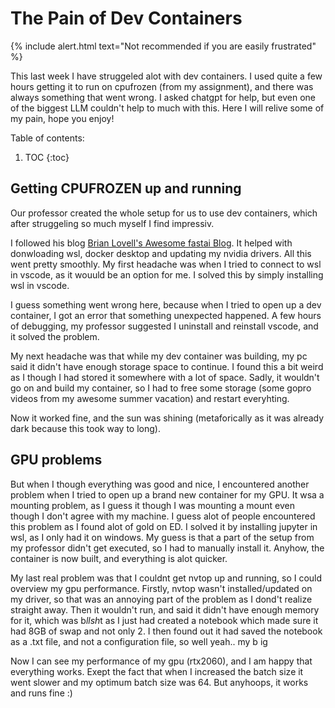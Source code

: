 # The Pain of Dev Containers

{% include alert.html text="Not recommended if you are easily frustrated" %}

This last week I have struggeled alot with dev containers. I used quite a few hours getting it to run on cpufrozen (from my assignment), 
and there was always something that went wrong. I asked chatgpt for help, but even one of the biggest LLM couldn't help to much with this.
Here I will relive some of my pain, hope you enjoy!

Table of contents:

1. TOC
{:toc}

## Getting CPUFROZEN up and running
Our professor created the whole setup for us to use dev containers, which after struggeling so much myself I find impressiv. 

I followed his blog [Brian Lovell's Awesome fastai Blog](https://lovellbrian.github.io/2023/10/02/BYODImage.html). It helped with donwloading wsl, docker desktop and updating my nvidia drivers.
All this went pretty smoothly. My first headache was when I tried to connect to wsl in vscode, as it wouuld be an option for me. I solved this by simply installing wsl in vscode.

I guess something went wrong here, because when I tried to open up a dev container, I got an error that something unexpected happened. A few hours of debugging, my professor suggested
I uninstall and reinstall vscode, and it solved the problem. 

My next headache was that while my dev container was building, my pc said it didn't have enough storage space to continue. I found this a bit weird as I though I had stored it
somewhere with a lot of space. Sadly, it wouldn't go on and build my container, so I had to free some storage (some gopro videos from my awesome summer vacation) and restart everyhting.

Now it worked fine, and the sun was shining (metaforically as it was already dark because this took way to long).

## GPU problems

But when I though everything was good and nice, I encountered another problem when I tried to open up a brand new container for my GPU. It wsa a mounting problem, as I guess it though I was mounting a mount even though I don't agree with my machine.
I guess alot of people encountered this problem as I found alot of gold on ED. I solved it by installing jupyter in wsl, as I only had it on windows. My guess is that 
a part of the setup from my professor didn't get executed, so I had to manually install it. Anyhow, the container is now built, and everything is alot quicker.

My last real problem was that I couldnt get nvtop up and running, so I could overview my gpu performance. Firstly, nvtop wasn't installed/updated on my driver, so that was an annoying part of the problem as I dond't realize straight away.
Then it wouldn't run, and said it didn't have enough memory for it, which was b*llsh*t as I just had created a notebook which made sure it had 8GB of swap and not only 2.
I then found out it had saved the notebook as a .txt file, and not a configuration file, so well yeah.. my b ig

Now I can see my performance of my gpu (rtx2060), and I am happy that everything works. Exept the fact that when I increased the batch size it went slower and my optimum batch size was 64.
But anyhoops, it works and runs fine :)

